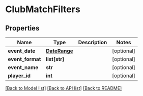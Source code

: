 # ClubMatchFilters

## Properties
Name | Type | Description | Notes
------------ | ------------- | ------------- | -------------
**event_date** | [**DateRange**](DateRange.md) |  | [optional] 
**event_format** | **list[str]** |  | [optional] 
**event_name** | **str** |  | [optional] 
**player_id** | **int** |  | [optional] 

[[Back to Model list]](../README.md#documentation-for-models) [[Back to API list]](../README.md#documentation-for-api-endpoints) [[Back to README]](../README.md)

